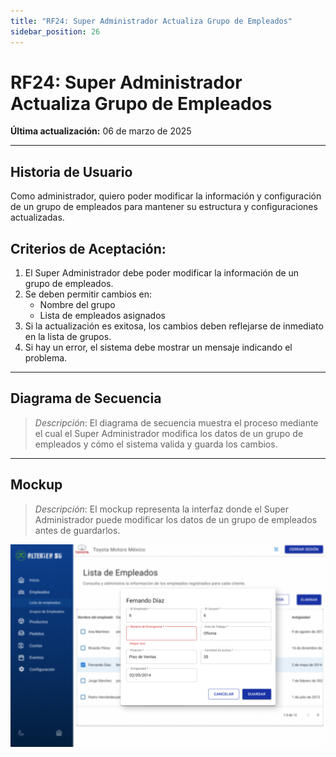 ```yaml
---
title: "RF24: Super Administrador Actualiza Grupo de Empleados"
sidebar_position: 26
---
```


# RF24: Super Administrador Actualiza Grupo de Empleados

**Última actualización:** 06 de marzo de 2025

---

## Historia de Usuario

Como administrador, quiero poder modificar la información y configuración de un grupo de empleados para mantener su estructura y configuraciones actualizadas.

## **Criterios de Aceptación:**

1. El Super Administrador debe poder modificar la información de un grupo de empleados.
2. Se deben permitir cambios en:
   - Nombre del grupo
   - Lista de empleados asignados
3. Si la actualización es exitosa, los cambios deben reflejarse de inmediato en la lista de grupos.
4. Si hay un error, el sistema debe mostrar un mensaje indicando el problema.

---

## **Diagrama de Secuencia**

> _Descripción_: El diagrama de secuencia muestra el proceso mediante el cual el Super Administrador modifica los datos de un grupo de empleados y cómo el sistema valida y guarda los cambios.

---

## **Mockup**

> _Descripción_: El mockup representa la interfaz donde el Super Administrador puede modificar los datos de un grupo de empleados antes de guardarlos.

![alt text](imagenes/RF24ActualizaGrupoEmpleado.png)
